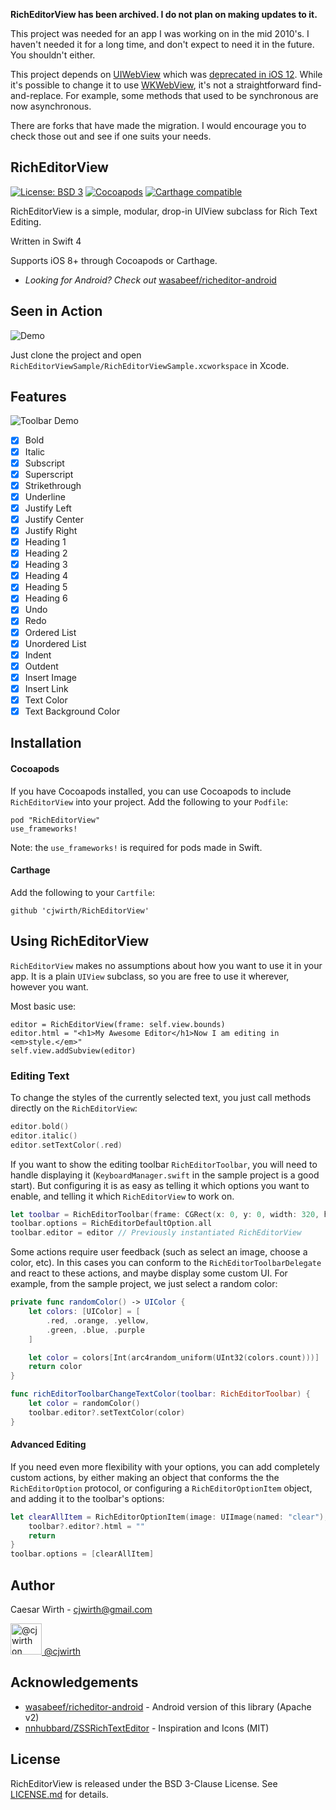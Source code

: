 **RichEditorView has been archived. I do not plan on making updates to it.**

This project was needed for an app I was working on in the mid 2010's. I haven't needed it for a long time, and don't expect to need it in the future. You shouldn't either.

This project depends on [UIWebView](https://developer.apple.com/documentation/uikit/uiwebview) which was [deprecated in iOS 12](https://developer.apple.com/documentation/webkit/replacing_uiwebview_in_your_app). While it's possible to change it to use [WKWebView](https://developer.apple.com/documentation/webkit/wkwebview), it's not a straightforward find-and-replace. For example, some methods that used to be synchronous are now asynchronous.

There are forks that have made the migration. I would encourage you to check those out and see if one suits your needs.

RichEditorView
--------------
[![License: BSD 3](https://img.shields.io/badge/license-BSD3-blue.svg)](./LICENSE.md)
[![Cocoapods](https://img.shields.io/cocoapods/v/RichEditorView.svg)](http://cocoapods.org/pods/RichEditorView)
[![Carthage compatible](https://img.shields.io/badge/Carthage-compatible-4BC51D.svg)](https://github.com/Carthage/Carthage)

RichEditorView is a simple, modular, drop-in UIView subclass for Rich Text Editing.

Written in Swift 4

Supports iOS 8+ through Cocoapods or Carthage.

- _Looking for Android? Check out_ [wasabeef/richeditor-android](https://github.com/wasabeef/richeditor-android)

Seen in Action
--------------
![Demo](./art/Demo.gif)

Just clone the project and open `RichEditorViewSample/RichEditorViewSample.xcworkspace` in Xcode.

Features
--------

![Toolbar Demo](./art/Toolbar.gif)

- [x] Bold
- [x] Italic
- [x] Subscript
- [x] Superscript
- [x] Strikethrough
- [x] Underline
- [x] Justify Left
- [x] Justify Center
- [x] Justify Right
- [x] Heading 1
- [x] Heading 2
- [x] Heading 3
- [x] Heading 4
- [x] Heading 5
- [x] Heading 6
- [x] Undo
- [x] Redo
- [x] Ordered List
- [x] Unordered List
- [x] Indent
- [x] Outdent
- [x] Insert Image
- [x] Insert Link
- [x] Text Color
- [x] Text Background Color

Installation
------------

#### Cocoapods

If you have Cocoapods installed, you can use Cocoapods to include `RichEditorView` into your project.
Add the following to your `Podfile`:

```
pod "RichEditorView"
use_frameworks!
```

Note: the `use_frameworks!` is required for pods made in Swift.

#### Carthage

Add the following to your `Cartfile`:

```
github 'cjwirth/RichEditorView'
```

Using RichEditorView
--------------------

`RichEditorView` makes no assumptions about how you want to use it in your app. It is a plain `UIView` subclass, so you are free to use it wherever, however you want.

Most basic use:

```
editor = RichEditorView(frame: self.view.bounds)
editor.html = "<h1>My Awesome Editor</h1>Now I am editing in <em>style.</em>"
self.view.addSubview(editor)
```

### Editing Text

To change the styles of the currently selected text, you just call methods directly on the `RichEditorView`:
```Swift
editor.bold()
editor.italic()
editor.setTextColor(.red)
```

If you want to show the editing toolbar `RichEditorToolbar`, you will need to handle displaying it (`KeyboardManager.swift` in the sample project is a good start). But configuring it is as easy as telling it which options you want to enable, and telling it which `RichEditorView` to work on.

```Swift
let toolbar = RichEditorToolbar(frame: CGRect(x: 0, y: 0, width: 320, height: 44))
toolbar.options = RichEditorDefaultOption.all
toolbar.editor = editor // Previously instantiated RichEditorView
```

Some actions require user feedback (such as select an image, choose a color, etc). In this cases you can conform to the `RichEditorToolbarDelegate` and react to these actions, and maybe display some custom UI. For example, from the sample project, we just select a random color:

```Swift
private func randomColor() -> UIColor {
    let colors: [UIColor] = [
        .red, .orange, .yellow,
        .green, .blue, .purple
    ]

    let color = colors[Int(arc4random_uniform(UInt32(colors.count)))]
    return color
}

func richEditorToolbarChangeTextColor(toolbar: RichEditorToolbar) {
    let color = randomColor()
    toolbar.editor?.setTextColor(color)
}
```

#### Advanced Editing

If you need even more flexibility with your options, you can add completely custom actions, by either making an object that conforms the the `RichEditorOption` protocol, or configuring a `RichEditorOptionItem` object, and adding it to the toolbar's options:

```Swift
let clearAllItem = RichEditorOptionItem(image: UIImage(named: "clear"), title: "Clear") { toolbar in
    toolbar?.editor?.html = ""
    return
}
toolbar.options = [clearAllItem]
```

Author
------
Caesar Wirth - cjwirth@gmail.com

<a href="http://www.twitter.com/cjwirth">
<img src="https://g.twimg.com/Twitter_logo_blue.png" width="50px" alt="@cjwirth on Twitter">
@cjwirth
</a>


Acknowledgements
----------------

* [wasabeef/richeditor-android](https://github.com/wasabeef/richeditor-android) - Android version of this library (Apache v2)
* [nnhubbard/ZSSRichTextEditor](https://github.com/nnhubbard/ZSSRichTextEditor) - Inspiration and Icons (MIT)

License
-------

RichEditorView is released under the BSD 3-Clause License. See [LICENSE.md](./LICENSE.md) for details.
